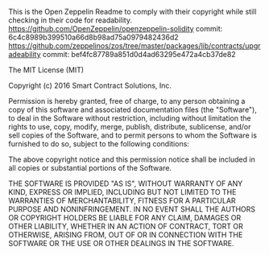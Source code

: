 This is the Open Zeppelin Readme to comply with their copyright while still checking in their code for readability. https://github.com/OpenZeppelin/openzeppelin-solidity commit: 6c4c8989b399510a66d8b98ad75a0979482436d2 https://github.com/zeppelinos/zos/tree/master/packages/lib/contracts/upgradeability commit: bef4fc87789a851d0d4ad63295e472a4cb37de82

The MIT License (MIT)

Copyright (c) 2016 Smart Contract Solutions, Inc.

Permission is hereby granted, free of charge, to any person obtaining a copy of this software and associated documentation files (the "Software"), to deal in the Software without restriction, including without limitation the rights to use, copy, modify, merge, publish, distribute, sublicense, and/or sell copies of the Software, and to permit persons to whom the Software is furnished to do so, subject to the following conditions:

The above copyright notice and this permission notice shall be included in all copies or substantial portions of the Software.

THE SOFTWARE IS PROVIDED "AS IS", WITHOUT WARRANTY OF ANY KIND, EXPRESS OR IMPLIED, INCLUDING BUT NOT LIMITED TO THE WARRANTIES OF MERCHANTABILITY, FITNESS FOR A PARTICULAR PURPOSE AND NONINFRINGEMENT. IN NO EVENT SHALL THE AUTHORS OR COPYRIGHT HOLDERS BE LIABLE FOR ANY CLAIM, DAMAGES OR OTHER LIABILITY, WHETHER IN AN ACTION OF CONTRACT, TORT OR OTHERWISE, ARISING FROM, OUT OF OR IN CONNECTION WITH THE SOFTWARE OR THE USE OR OTHER DEALINGS IN THE SOFTWARE.